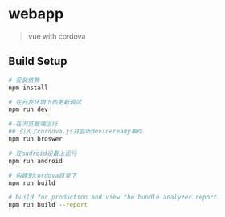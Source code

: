 # webapp

> vue with cordova

## Build Setup

```bash
# 安装依赖
npm install

# 在开发环境下热更新调试
npm run dev

# 在浏览器端运行
## 引入了cordova.js并监听deviceready事件
npm run broswer

# 在android设备上运行
npm run android

# 构建到cordova目录下
npm run build

# build for production and view the bundle analyzer report
npm run build --report
```
